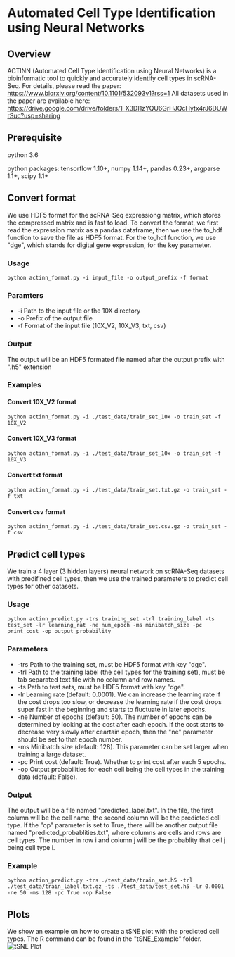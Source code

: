 # Automated Cell Type Identification using Neural Networks

## Overview
ACTINN (Automated Cell Type Identification using Neural Networks) is a bioinformatic tool to quickly and accurately identify cell types in scRNA-Seq. For details, please read the paper:
https://www.biorxiv.org/content/10.1101/532093v1?rss=1
All datasets used in the paper are available here:
https://drive.google.com/drive/folders/1_X3DI1zYQU6GrHJQcHytx4rJ6DUWrSuc?usp=sharing

## Prerequisite
python 3.6

python packages:
tensorflow 1.10+, numpy 1.14+, pandas 0.23+, argparse 1.1+, scipy 1.1+

## Convert format
We use HDF5 format for the scRNA-Seq expressiong matrix, which stores the compressed matrix and is fast to load. To convert the format, we first read the expression matrix as a pandas dataframe, then we use the to_hdf function to save the file as HDF5 format. For the to_hdf function, we use "dge", which stands for digital gene expression, for the key parameter.

### Usage
```
python actinn_format.py -i input_file -o output_prefix -f format
```

### Paramters
* -i	Path to the input file or the 10X directory
* -o	Prefix of the output file
* -f	Format of the input file (10X_V2, 10X_V3, txt, csv)

### Output
The output will be an HDF5 formated file named after the output prefix with ".h5" extension

### Examples

#### Convert 10X_V2 format
```
python actinn_format.py -i ./test_data/train_set_10x -o train_set -f 10X_V2
```

#### Convert 10X_V3 format
```
python actinn_format.py -i ./test_data/train_set_10x -o train_set -f 10X_V3
```

#### Convert txt format
```
python actinn_format.py -i ./test_data/train_set.txt.gz -o train_set -f txt
```

#### Convert csv format
```
python actinn_format.py -i ./test_data/train_set.csv.gz -o train_set -f csv
```

## Predict cell types
We train a 4 layer (3 hidden layers) neural network on scRNA-Seq datasets with predifined cell types, then we use the trained parameters to predict cell types for other datasets.

### Usage
```
python actinn_predict.py -trs training_set -trl training_label -ts test_set -lr learning_rat -ne num_epoch -ms minibatch_size -pc print_cost -op output_probability
```

### Parameters
* -trs	Path to the training set, must be HDF5 format with key "dge".
* -trl	Path to the training label (the cell types for the training set), must be tab separated text file with no column and row names.
* -ts	Path to test sets, must be HDF5 format with key "dge".
* -lr	Learning rate (default: 0.0001). We can increase the learning rate if the cost drops too slow, or decrease the learning rate if the cost drops super fast in the beginning and starts to fluctuate in later epochs.
* -ne	Number of epochs (default: 50). The number of epochs can be determined by looking at the cost after each epoch. If the cost starts to decrease very slowly after ceartain epoch, then the "ne" parameter should be set to that epoch number. 
* -ms	Minibatch size (default: 128). This parameter can be set larger when training a large dataset.
* -pc	Print cost (default: True). Whether to print cost after each 5 epochs.
* -op Output probabilities for each cell being the cell types in the training data (default: False).

### Output
The output will be a file named "predicted_label.txt". In the file, the first column will be the cell name, the second column will be the predicted cell type. 
If the "op" parameter is set to True, there will be another output file named "predicted_probablities.txt", where columns are cells and rows are cell types. The number in row i and column j will be the probablity that cell j being cell type i.

### Example
```
python actinn_predict.py -trs ./test_data/train_set.h5 -trl ./test_data/train_label.txt.gz -ts ./test_data/test_set.h5 -lr 0.0001 -ne 50 -ms 128 -pc True -op False
```

## Plots
We show an example on how to create a tSNE plot with the predicted cell types. The R command can be found in the "tSNE_Example" folder.
![tSNE Plot](https://github.com/mafeiyang/ACTINN/blob/master/tSNE_Example/tSNE_Plot.png)
